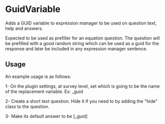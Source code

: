 # GuidVariable
Adds a GUID variable to expression manager to be used on question text, help and answers.

Expected to be used as prefiller for an equation question.
The question will be prefilled with a good random string which can be used as a guid for the response and later be included in any expression manager sentence.

## Usage
An example usage is as follows:

1- On the plugin settings, at survey level, set which is going to be the name of the replacement variable.
   Ex: _guid
   
2- Create a short text question.
   Hide it if you need to by adding the "hide" class to the question.
   
3- Make its default answer to be [_guid]
